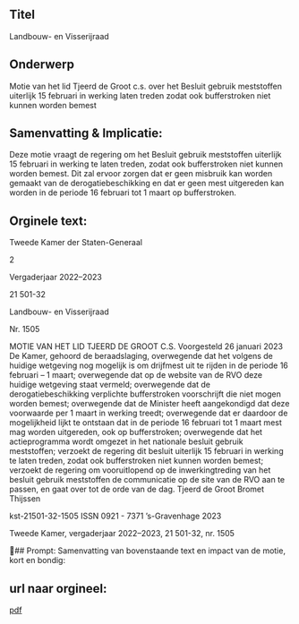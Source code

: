 ## Titel
Landbouw- en Visserijraad
## Onderwerp
Motie van het lid Tjeerd de Groot c.s. over het Besluit gebruik meststoffen uiterlijk 15 februari in werking laten treden zodat ook bufferstroken niet kunnen worden bemest
## Samenvatting & Implicatie:

Deze motie vraagt de regering om het Besluit gebruik meststoffen uiterlijk 15 februari in werking te laten treden, zodat ook bufferstroken niet kunnen worden bemest. Dit zal ervoor zorgen dat er geen misbruik kan worden gemaakt van de derogatiebeschikking en dat er geen mest uitgereden kan worden in de periode 16 februari tot 1 maart op bufferstroken.
## Orginele text:


Tweede Kamer der Staten-Generaal

2

Vergaderjaar 2022–2023

21 501-32

Landbouw- en Visserijraad

Nr. 1505

MOTIE VAN HET LID TJEERD DE GROOT C.S.
Voorgesteld 26 januari 2023
De Kamer,
gehoord de beraadslaging,
overwegende dat het volgens de huidige wetgeving nog mogelijk is om
drijfmest uit te rijden in de periode 16 februari – 1 maart;
overwegende dat op de website van de RVO deze huidige wetgeving staat
vermeld;
overwegende dat de derogatiebeschikking verplichte bufferstroken
voorschrijft die niet mogen worden bemest;
overwegende dat de Minister heeft aangekondigd dat deze voorwaarde
per 1 maart in werking treedt;
overwegende dat er daardoor de mogelijkheid lijkt te ontstaan dat in de
periode 16 februari tot 1 maart mest mag worden uitgereden, ook op
bufferstroken;
overwegende dat het actieprogramma wordt omgezet in het nationale
besluit gebruik meststoffen;
verzoekt de regering dit besluit uiterlijk 15 februari in werking te laten
treden, zodat ook bufferstroken niet kunnen worden bemest;
verzoekt de regering om vooruitlopend op de inwerkingtreding van het
besluit gebruik meststoffen de communicatie op de site van de RVO aan te
passen,
en gaat over tot de orde van de dag.
Tjeerd de Groot
Bromet
Thijssen

kst-21501-32-1505
ISSN 0921 - 7371
’s-Gravenhage 2023

Tweede Kamer, vergaderjaar 2022–2023, 21 501-32, nr. 1505

## Prompt:
Samenvatting van bovenstaande text en impact van de motie, kort en bondig:

## url naar orgineel:
[pdf](https://gegevensmagazijn.tweedekamer.nl/OData/v4/2.0/Document(75252c42-7cc7-4301-adff-2d108bb594a2)/resource)

